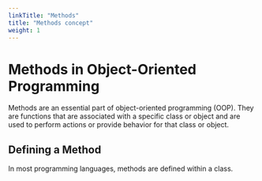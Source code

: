 ```yaml
---
linkTitle: "Methods"
title: "Methods concept"
weight: 1
---
```


# Methods in Object-Oriented Programming

Methods are an essential part of object-oriented programming (OOP). They are functions that are associated with a specific class or object and are used to perform actions or provide behavior for that class or object.

## Defining a Method

In most programming languages, methods are defined within a class.
